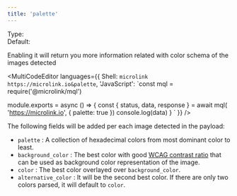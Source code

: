 ```yaml
---
title: 'palette'
--- 
```


Type: <Type children='<boolean>'/><br/>
Default: <Type children='false'/>

Enabling it will return you more information related with color schema of the images detected

<MultiCodeEditor languages={{
  Shell: `microlink https://microlink.io&palette`,
  'JavaScript': `const mql = require('@microlink/mql')
 
module.exports = async () => {
  const { status, data, response } = await mql(
    'https://microlink.io', { 
      palette: true 
  })
  console.log(data)
}
  `
  }} 
/>

The following fields will be added per each image detected in the payload:

- `palette` <Type children='<string[]>'/>: A collection of hexadecimal colors from most dominant color to least.
- `background_color` <Type children='<string>'/>: The best color with good [WCAG contrast ratio](https://www.w3.org/TR/UNDERSTANDING-WCAG20/visual-audio-contrast-contrast.html) that can be used as background color representation of the image.
- `color` <Type children='<string>'/>: The best color overlayed over `background_color`.
- `alternative_color` <Type children='<string>'/>: It will be the second best color. If there are only two colors parsed, it will default to `color`.
